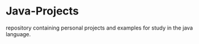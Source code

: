# Java-Projects
repository containing personal projects and examples for study in the java language.
